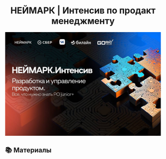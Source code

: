 <h1 align="center"> НЕЙМАРК | Интенсив по продакт менеджменту </h1>

![](https://github.com/BearBoy2003/Intensive-Product-Management/blob/main/cover.jpg)

## 📚 Материалы 
